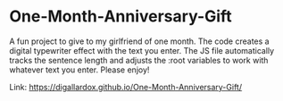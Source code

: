 # One-Month-Anniversary-Gift
A fun project to give to my girlfriend of one month. The code creates a digital typewriter effect with the text you enter. The JS file automatically tracks the sentence length and adjusts the :root variables to work with whatever text you enter. Please enjoy!

Link: https://digallardox.github.io/One-Month-Anniversary-Gift/
